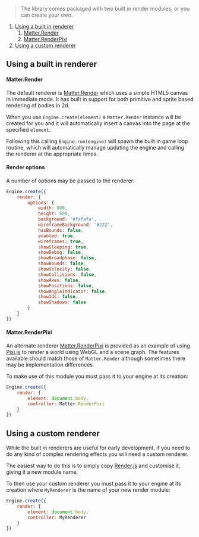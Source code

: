 > The library comes packaged with two built in render modules, or you can create your own.

1. [Using a built in renderer](#using-a-built-in-renderer)
    1. [Matter.Render](#matterrender)
    1. [Matter.RenderPixi](#matterrenderpixi)
1. [Using a custom renderer](#using-a-custom-renderer)

## Using a built in renderer

#### Matter.Render

The default renderer is [Matter.Render](http://brm.io/matter-js-docs/classes/Render.html) which uses a simple HTML5 canvas in immediate mode. It has built in support for both primitive and sprite based rendering of bodies in 2d.

When you use `Engine.create(element)` a `Matter.Render` instance will be created for you and it will automatically insert a canvas into the page at the specified `element`.

Following this calling `Engine.run(engine)` will spawn the built in game loop routine, which will automatically manage updating the engine and calling the renderer at the appropriate times.

#### Render options

A number of options may be passed to the renderer:

```js
Engine.create({
    render: {
        options: {
            width: 800,
            height: 600,
            background: '#fafafa',
            wireframeBackground: '#222',
            hasBounds: false,
            enabled: true,
            wireframes: true,
            showSleeping: true,
            showDebug: false,
            showBroadphase: false,
            showBounds: false,
            showVelocity: false,
            showCollisions: false,
            showAxes: false,
            showPositions: false,
            showAngleIndicator: false,
            showIds: false,
            showShadows: false
        }
    }
})
```

#### Matter.RenderPixi

An alternate renderer [Matter.RenderPixi](http://brm.io/matter-js-docs/classes/RenderPixi.html) is provided as an example of using [Pixi.js](http://www.pixijs.com/) to render a world using WebGL and a scene graph. The features available should match those of `Matter.Render` although sometimes there may be implementation differences.

To make use of this module you must pass it to your engine at its creation:

```js
Engine.create({
    render: {
        element: document.body,
        controller: Matter.RenderPixi
    }
})
```

## Using a custom renderer

While the built in renderers are useful for early development, if you need to do any kind of complex rendering effects you will need a custom renderer.

The easiest way to do this is to simply copy [Render.js](https://github.com/liabru/matter-js/blob/master/src/render/Render.js) and customise it, giving it a new module name.

To then use your custom renderer you must pass it to your engine at its creation where `MyRenderer` is the name of your new render module:

```js
Engine.create({
    render: {
        element: document.body,
        controller: MyRenderer
    }
})
```